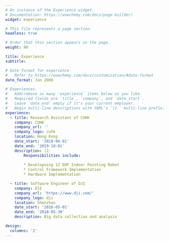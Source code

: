 ```yaml
---
# An instance of the Experience widget.
# Documentation: https://wowchemy.com/docs/page-builder/
widget: experience

# This file represents a page section.
headless: true

# Order that this section appears on the page.
weight: 90

title: Experience
subtitle:

# Date format for experience
#   Refer to https://wowchemy.com/docs/customization/#date-format
date_format: Jan 2006

# Experiences.
#   Add/remove as many `experience` items below as you like.
#   Required fields are `title`, `company`, and `date_start`.
#   Leave `date_end` empty if it's your current employer.
#   Begin multi-line descriptions with YAML's `|2-` multi-line prefix.
experience:
  - title: Research Assistant of CUHK
    company: CUHK
    company_url: ''
    company_logo: cuhk
    location: Hong Kong
    date_start: '2018-06-01'
    date_end: '2019-10-01'
    description: |2-
        Responsibilities include:
        
        * Developoing 12 DOF Indoor Painting Robot
        * Control Framework Implementation
        * Hardware Implementation

  - title: Software Engineer of DJI
    company: DJI
    company_url: 'https://www.dji.com/'
    company_logo: dji
    location: Shenzhen
    date_start: '2016-05-01'
    date_end: '2018-05-30'
    description: Big data collection and analysis 

design:
  columns: '2'
---
```

